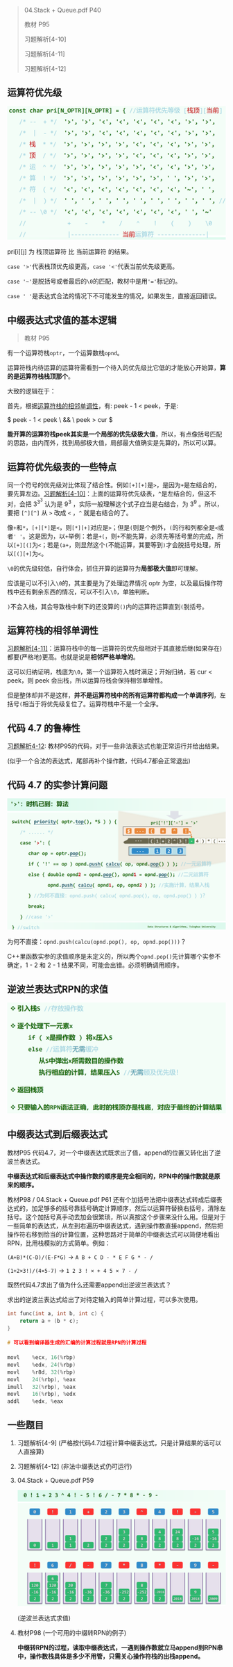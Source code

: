 > 04.Stack + Queue.pdf P40
>
> 教材 P95
>
> 习题解析[4-10]
>
> 习题解析[4-11]
>
> 习题解析[4-12]

## 运算符优先级

![img](img/1.png)

pri[i][j] 为 栈顶运算符 比 当前运算符 的结果。

`case '>'`代表栈顶优先级更高，`case '<'`代表当前优先级更高。

`case '~'`是脱括号或者最后的`\0`的匹配，教材中是用`'='`标记的。

`case ' '`是表达式合法的情况下不可能发生的情况，如果发生，直接返回错误。

## 中缀表达式求值的基本逻辑

> 教材 P95

有一个运算符栈`optr`，一个运算数栈`opnd`。

运算符栈内待运算的运算符需看到一个待入的优先级比它低的才能放心开始算，**算的是运算符栈栈顶那个**。

大致的逻辑在于：

首先，根据[运算符栈的相邻单调性](#运算符栈的相邻单调性)，有: peek - 1 < peek，于是:

$ peek - 1 < peek \ \&\& \ peek > cur $

**能开算的运算符栈peek其实是一个局部的优先级极大值**，所以，有点像括号匹配的思路，由内而外，找到局部极大值，局部最大值确实是先算的，所以可以算。

## 运算符优先级表的一些特点

同一个符号的优先级对比体现了结合性。例如`[+][+]`是`>`，是因为`+`是左结合的，要先算左边。[习题解析[4-10]]()：上面的运算符优先级表，`^`是左结合的，但这不对，会把 $3^{3^3}$ 认为是 $9^3$ ，实际一般理解这个式子应当是右结合，为 $3^9$ 。所以，要把 `[^][^]` 从 `>` 改成 `<` ，`^` 就是右结合的了。

像`+`和`*`，`[+][*]`是`<`，则`[*][+]`对应是`>`；但是`(`则是个例外，`(`的行和列都全是`<`或者`' '`。这是因为，以`+`举例：若是`+(`，则`+`不能先算，必须先等括号里的完成，所以`[+][(]`为`<`；若是`(a+`，则显然这个`(`不能运算，其要等到`)`才会脱括号处理，所以`[(][+]`为`<`。

`\0`的优先级较低，自行体会，抓住开算的运算符为**局部极大值**即可理解。

应该是可以不引入`\0`的，其主要是为了处理边界情况 optr 为空，以及最后操作符栈中还有剩余东西的情况，可以不引入`\0`，单独判断。

`)`不会入栈，其会导致栈中剩下的还没算的`()`内的运算符运算直到`(`脱括号。

## 运算符栈的相邻单调性

[习题解析[4-11]]()：运算符栈中的每一运算符的优先级相对于其直接后继(如果存在)都要(严格地)更高。也就是说是**相邻严格单增的**。

这可以归纳证明，栈底为`\0`，第一个运算符入栈时满足；开始归纳，若 cur < peek，则 peek 会出栈，所以运算符栈会保持相邻单增性。

但是整体却并不是这样，**并不是运算符栈中的所有运算符都构成一个单调序列**，左括号`(`相当于将优先级复位了。运算符栈中不是一个全序。

## 代码 4.7 的鲁棒性

[习题解析4-12](): 教材P95的代码，对于一些非法表达式也能正常运行并给出结果。

(似乎一个合法的表达式，尾部再补个操作数，代码4.7都会正常退出)

## 代码 4.7 的实参计算问题

![img](img/4.png)

为何不直接：`opnd.push(calcu(opnd.pop(), op, opnd.pop()))`？

C++里函数实参的求值顺序是未定义的，所以两个`opnd.pop()`先计算哪个实参不确定，1 - 2 和 2 - 1 结果不同，可能会出错。必须明确调用顺序。

## 逆波兰表达式RPN的求值

![img](img/2.png)

## 中缀表达式到后缀表达式

教材P95 代码4.7，对一个中缀表达式既求出了值，append的位置又转化出了逆波兰表达式。

**中缀表达式和后缀表达式中操作数的顺序是完全相同的，RPN中的操作数就是原来的顺序。**

教材P98 / 04.Stack + Queue.pdf P61 还有个加括号法把中缀表达式转成后缀表达式的，加足够多的括号靠括号确定计算顺序，然后以运算符替换右括号，清除左括号。这个加括号真手动去加会很繁琐，所以真按这个步骤来没什么用。但是对于一些简单的表达式，从左到右遍历中缀表达式，遇到操作数直接append，然后把操作符右移到恰当的计算位置，这种思路对于简单的中缀表达式可以简便地看出RPN，比用栈模拟的方式简单。例如：

`(A+B)*(C-D)/(E-F*G)` -> `A B + C D - * E F G * - /`

`(1+2×3!)/(4×5-7)` -> `1 2 3 ! × + 4 5 × 7 - /`

既然代码4.7求出了值为什么还需要append出逆波兰表达式？

求出的逆波兰表达式给出了对待定输入的简单计算过程，可以多次使用。

```cpp
int func(int a, int b, int c) {
    return a + (b * c);
}

# 可以看到编译器生成的汇编的计算过程就是RPN的计算过程

movl	%ecx, 16(%rbp)
movl	%edx, 24(%rbp)
movl	%r8d, 32(%rbp)
movl	24(%rbp), %eax
imull	32(%rbp), %eax
movl	16(%rbp), %edx
addl	%edx, %eax
```

## 一些题目

1. 习题解析[4-9] (严格按代码4.7过程计算中缀表达式，只是计算结果的话可以人直接算)

2. 习题解析[4-12] (非法中缀表达式仍可运行)

3. 04.Stack + Queue.pdf P59

    ![img](img/3.png)

    (逆波兰表达式求值)

4. 教材P98 (一个可用的中缀转RPN的例子)

    **中缀转RPN的过程，读取中缀表达式，一遇到操作数就立马append到RPN串中，操作数栈具体是多少不用管，只需关心操作符栈的出栈append。**